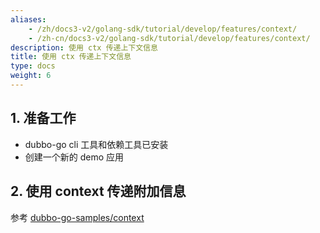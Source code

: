 ```yaml
---
aliases:
    - /zh/docs3-v2/golang-sdk/tutorial/develop/features/context/
    - /zh-cn/docs3-v2/golang-sdk/tutorial/develop/features/context/
description: 使用 ctx 传递上下文信息
title: 使用 ctx 传递上下文信息
type: docs
weight: 6
---
```







## 1. 准备工作

- dubbo-go cli 工具和依赖工具已安装
- 创建一个新的 demo 应用

## 2. 使用 context 传递附加信息

参考 [dubbo-go-samples/context](https://github.com/apache/dubbo-go-samples/tree/master/context)